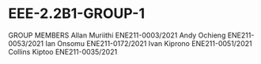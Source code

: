# EEE-2.2B1-GROUP-1
GROUP MEMBERS
Allan Muriithi    ENE211-0003/2021
Andy Ochieng      ENE211-0053/2021
Ian Onsomu        ENE211-0172/2021
Ivan Kiprono      ENE211-0051/2021
Collins Kiptoo    ENE211-0035/2021
